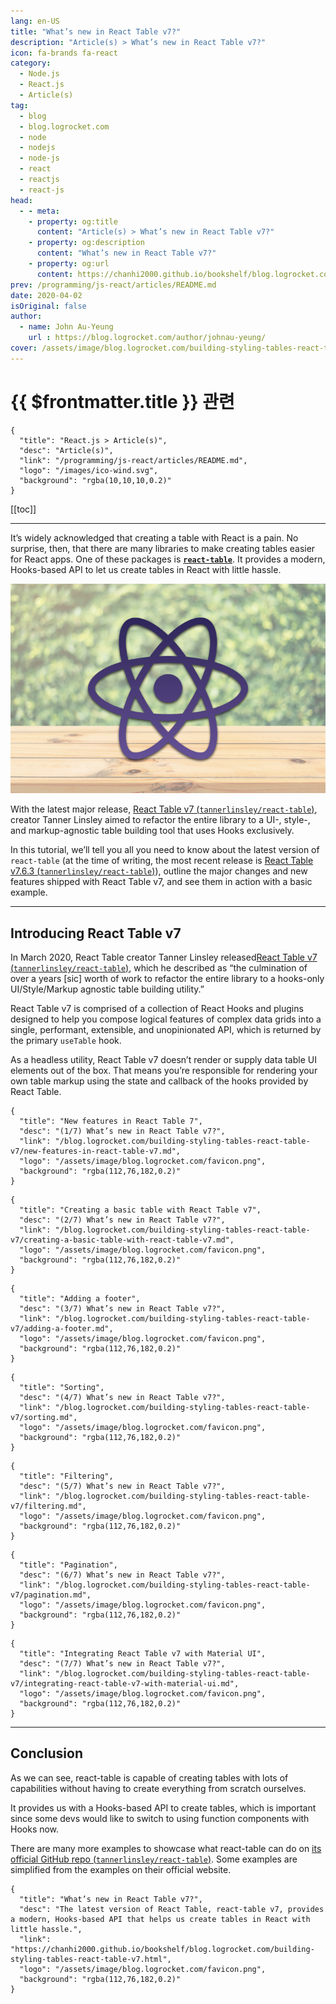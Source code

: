 ```yaml
---
lang: en-US
title: "What’s new in React Table v7?"
description: "Article(s) > What’s new in React Table v7?"
icon: fa-brands fa-react
category:
  - Node.js
  - React.js
  - Article(s)
tag:
  - blog
  - blog.logrocket.com
  - node
  - nodejs
  - node-js
  - react
  - reactjs
  - react-js
head:
  - - meta:
    - property: og:title
      content: "Article(s) > What’s new in React Table v7?"
    - property: og:description
      content: "What’s new in React Table v7?"
    - property: og:url
      content: https://chanhi2000.github.io/bookshelf/blog.logrocket.com/building-styling-tables-react-table-v7/
prev: /programming/js-react/articles/README.md
date: 2020-04-02
isOriginal: false
author:
  - name: John Au-Yeung
    url : https://blog.logrocket.com/author/johnau-yeung/
cover: /assets/image/blog.logrocket.com/building-styling-tables-react-table-v7/banner.jpeg
---
```


# {{ $frontmatter.title }} 관련

```component VPCard
{
  "title": "React.js > Article(s)",
  "desc": "Article(s)",
  "link": "/programming/js-react/articles/README.md",
  "logo": "/images/ico-wind.svg",
  "background": "rgba(10,10,10,0.2)"
}
```

[[toc]]

---

<SiteInfo
  name="What’s new in React Table v7?"
  desc="The latest version of React Table, react-table v7, provides a modern, Hooks-based API that helps us create tables in React with little hassle."
  url="https://blog.logrocket.com/building-styling-tables-react-table-v7"
  logo="/assets/image/blog.logrocket.com/favicon.png"
  preview="/assets/image/blog.logrocket.com/building-styling-tables-react-table-v7/banner.jpeg"/>

It’s widely acknowledged that creating a table with React is a pain. No surprise, then, that there are many libraries to make creating tables easier for React apps. One of these packages is [**`react-table`**](/blog.logrocket.com/complete-guide-building-smart-data-table-react.md). It provides a modern, Hooks-based API to let us create tables in React with little hassle.

![Building And Styling Tables With react-table v7](/assets/image/blog.logrocket.com/building-styling-tables-react-table-v7/banner.jpeg)

With the latest major release, [React Table v7 (<FontIcon icon="iconfont icon-github"/>`tannerlinsley/react-table`)](https://github.com/tannerlinsley/react-table/releases/tag/v7.0.0), creator Tanner Linsley aimed to refactor the entire library to a UI-, style-, and markup-agnostic table building tool that uses Hooks exclusively.

In this tutorial, we’ll tell you all you need to know about the latest version of `react-table` (at the time of writing, the most recent release is [React Table v7.6.3 (<FontIcon icon="iconfont icon-github"/>`tannerlinsley/react-table`)](https://github.com/tannerlinsley/react-table/releases)), outline the major changes and new features shipped with React Table v7, and see them in action with a basic example.

---

## Introducing React Table v7

In March 2020, React Table creator Tanner Linsley released[React Table v7 (<FontIcon icon="iconfont icon-github"/>`tannerlinsley/react-table`)](https://github.com/tannerlinsley/react-table/releases/tag/v7.0.0), which he described as “the culmination of over a years \[sic\] worth of work to refactor the entire library to a hooks-only UI/Style/Markup agnostic table building utility.”

<VidStack src="youtube/fwOZUU3OqmY" />

React Table v7 is comprised of a collection of React Hooks and plugins designed to help you compose logical features of complex data grids into a single, performant, extensible, and unopinionated API, which is returned by the primary `useTable` hook.

As a headless utility, React Table v7 doesn’t render or supply data table UI elements out of the box. That means you’re responsible for rendering your own table markup using the state and callback of the hooks provided by React Table.

```component VPCard
{
  "title": "New features in React Table 7",
  "desc": "(1/7) What’s new in React Table v7?",
  "link": "/blog.logrocket.com/building-styling-tables-react-table-v7/new-features-in-react-table-v7.md",
  "logo": "/assets/image/blog.logrocket.com/favicon.png",
  "background": "rgba(112,76,182,0.2)"
}
```

```component VPCard
{
  "title": "Creating a basic table with React Table v7",
  "desc": "(2/7) What’s new in React Table v7?",
  "link": "/blog.logrocket.com/building-styling-tables-react-table-v7/creating-a-basic-table-with-react-table-v7.md",
  "logo": "/assets/image/blog.logrocket.com/favicon.png",
  "background": "rgba(112,76,182,0.2)"
}
```

```component VPCard
{
  "title": "Adding a footer",
  "desc": "(3/7) What’s new in React Table v7?",
  "link": "/blog.logrocket.com/building-styling-tables-react-table-v7/adding-a-footer.md",
  "logo": "/assets/image/blog.logrocket.com/favicon.png",
  "background": "rgba(112,76,182,0.2)"
}
```

```component VPCard
{
  "title": "Sorting",
  "desc": "(4/7) What’s new in React Table v7?",
  "link": "/blog.logrocket.com/building-styling-tables-react-table-v7/sorting.md",
  "logo": "/assets/image/blog.logrocket.com/favicon.png",
  "background": "rgba(112,76,182,0.2)"
}
```

```component VPCard
{
  "title": "Filtering",
  "desc": "(5/7) What’s new in React Table v7?",
  "link": "/blog.logrocket.com/building-styling-tables-react-table-v7/filtering.md",
  "logo": "/assets/image/blog.logrocket.com/favicon.png",
  "background": "rgba(112,76,182,0.2)"
}
```

```component VPCard
{
  "title": "Pagination",
  "desc": "(6/7) What’s new in React Table v7?",
  "link": "/blog.logrocket.com/building-styling-tables-react-table-v7/pagination.md",
  "logo": "/assets/image/blog.logrocket.com/favicon.png",
  "background": "rgba(112,76,182,0.2)"
}
```

```component VPCard
{
  "title": "Integrating React Table v7 with Material UI",
  "desc": "(7/7) What’s new in React Table v7?",
  "link": "/blog.logrocket.com/building-styling-tables-react-table-v7/integrating-react-table-v7-with-material-ui.md",
  "logo": "/assets/image/blog.logrocket.com/favicon.png",
  "background": "rgba(112,76,182,0.2)"
}
```

---

## Conclusion

As we can see, react-table is capable of creating tables with lots of capabilities without having to create everything from scratch ourselves.

It provides us with a Hooks-based API to create tables, which is important since some devs would like to switch to using function components with Hooks now.

There are many more examples to showcase what react-table can do on [its official GitHub repo (<FontIcon icon="iconfont icon-github"/>`tannerlinsley/react-table`)](https://github.com/tannerlinsley/react-table). Some examples are simplified from the examples on their official website.

<!-- TODO: add ARTICLE CARD -->
```component VPCard
{
  "title": "What’s new in React Table v7?",
  "desc": "The latest version of React Table, react-table v7, provides a modern, Hooks-based API that helps us create tables in React with little hassle.",
  "link": "https://chanhi2000.github.io/bookshelf/blog.logrocket.com/building-styling-tables-react-table-v7.html",
  "logo": "/assets/image/blog.logrocket.com/favicon.png",
  "background": "rgba(112,76,182,0.2)"
}
```
